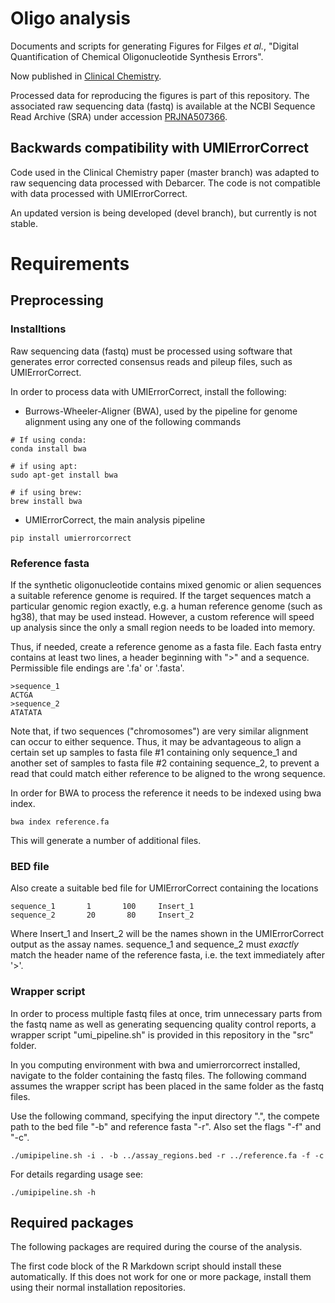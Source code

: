 # Oligo analysis

Documents and scripts for generating Figures for Filges *et al.*, "Digital Quantification of Chemical Oligonucleotide Synthesis Errors".

Now published in [Clinical Chemistry](https://doi.org/10.1093/clinchem/hvab136).

Processed data for reproducing the figures is part of this repository. The associated
raw sequencing data (fastq) is available at the NCBI Sequence Read Archive (SRA)
under accession [PRJNA507366](https://www.ncbi.nlm.nih.gov/bioproject/PRJNA727098/).

## Backwards compatibility with UMIErrorCorrect

Code used in the Clinical Chemistry paper (master branch) was adapted to raw sequencing data processed with Debarcer. The code is not compatible with data processed with UMIErrorCorrect. 

An updated version is being developed (devel branch), but currently is not  stable.

# Requirements

## Preprocessing

### Installtions
Raw sequencing data (fastq) must be processed using software that generates
error corrected consensus reads and pileup files, such as UMIErrorCorrect.

In order to process data with UMIErrorCorrect, install the following:

- Burrows-Wheeler-Aligner (BWA), used by the pipeline for genome alignment using any one of the following commands

```
# If using conda:
conda install bwa

# if using apt:
sudo apt-get install bwa

# if using brew:
brew install bwa
```

- UMIErrorCorrect, the main analysis pipeline

```
pip install umierrorcorrect
```

### Reference fasta
If the synthetic oligonucleotide contains mixed genomic or alien sequences a suitable
reference genome is required. If the target sequences match a particular genomic region
exactly, e.g. a human reference genome (such as hg38), that may be used instead. However,
a custom reference will speed up analysis since the only a small region needs to be loaded
into memory. 

Thus, if needed, create a reference genome as a fasta file. Each fasta entry 
contains at least two lines, a header beginning with ">" and a sequence. 
Permissible file endings are '.fa' or '.fasta'.

```
>sequence_1
ACTGA
>sequence_2
ATATATA
```

Note that, if two sequences ("chromosomes") are very similar alignment can occur to either
sequence. Thus, it may be advantageous to align a certain set up samples to fasta file #1
containing only sequence_1 and another set of samples to fasta file #2 containing sequence_2,
to prevent a read that could match either reference to be aligned to the wrong sequence.

In order for BWA to process the reference it needs to be indexed using bwa index.

```
bwa index reference.fa
```

This will generate a number of additional files.

### BED file

Also create a suitable bed file for UMIErrorCorrect containing the locations

```
sequence_1       1       100     Insert_1
sequence_2       20       80     Insert_2
```

Where Insert_1 and Insert_2 will be the names shown in the UMIErrorCorrect output
as the assay names. sequence_1 and sequence_2 must *exactly* match the header
name of the reference fasta, i.e. the text immediately after '>'.

### Wrapper script

In order to process multiple fastq files at once, trim unnecessary parts
from the fastq name as well as generating sequencing quality control reports, 
a wrapper script "umi_pipeline.sh" is provided in this repository in the
"src" folder.

In you computing environment with bwa and umierrorcorrect installed, navigate
to the folder containing the fastq files. The following command assumes the wrapper
script has been placed in the same folder as the fastq files.

Use the following command, specifying the input directory ".", the compete path to the
bed file "-b" and reference fasta "-r". Also set the flags "-f" and "-c".

```
./umipipeline.sh -i . -b ../assay_regions.bed -r ../reference.fa -f -c
```

For details regarding usage see:
```
./umipipeline.sh -h
```

## Required packages 

The following packages are required during the course of the analysis. 

The first code block of the R Markdown script should install these  automatically. If this does not work for one or more package, install them using their normal installation repositories.


